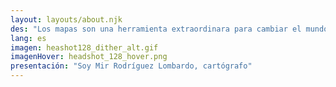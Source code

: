 ```yaml
---
layout: layouts/about.njk
des: "Los mapas son una herramienta extraordinara para cambiar el mundo. En mi trabajo intento explorar el lenguaje cartográfico y extender la participación y el proceso creativo a otras personas que tienen algo que contar sobre el lugar de donde son."
lang: es
imagen: heashot128_dither_alt.gif
imagenHover: headshot_128_hover.png
presentación: "Soy Mir Rodríguez Lombardo, cartógrafo"
---
```

